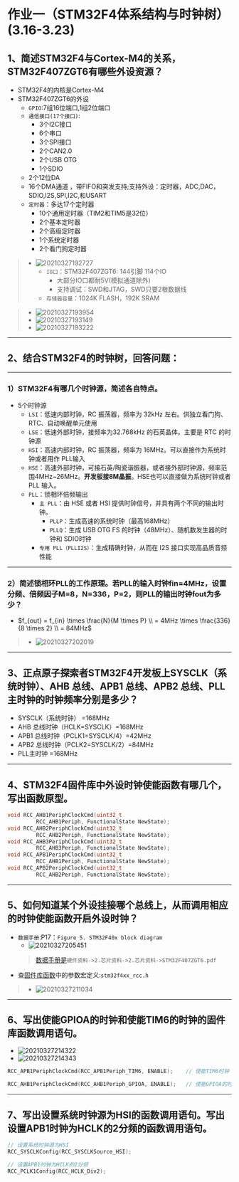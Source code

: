 <!--
 * @Author: your name
 * @Date: 2021-03-27 15:36:25
 * @LastEditTime: 2021-03-27 21:44:32
 * @LastEditors: Please set LastEditors
 * @Description: In User Settings Edit
 * @FilePath: \junior-lessons_second-term\EmbeddedSystem\EmbeddedSystemHomework.md
-->
# 作业一（STM32F4体系结构与时钟树）(3.16-3.23)


## 1、简述STM32F4与Cortex-M4的关系，STM32F407ZGT6有哪些外设资源？
- STM32F4的内核是Cortex-M4
- STM32F407ZGT6的外设
  - `GPIO`:7组16位端口,1组2位端口
  - `通信接口(17个接口)`:
    - 3个I2C接口
    - 6个串口
    - 3个SPI接口
    - 2个CAN2.0
    - 2个USB OTG
    - 1个SDIO
  - 2个12位DA
  - 16个DMA通道 ，带FIFO和突发支持;支持外设：定时器，ADC,DAC，SDIO,I2S,SPI,I2C,和USART
  - `定时器`：多达17个定时器
    - 10个通用定时器（TIM2和TIM5是32位）
    - 2个基本定时器
    - 2个高级定时器
    - 1个系统定时器
    - 2个看门狗定时器




> - ![20210327192727](http:qpokg4i30.hn-bkt.clouddn.com/img/20210327192727.png)
>   - `IO口`：STM32F407ZGT6: 144引脚  114个IO
>       - 大部分IO口都耐5V(模拟通道除外)
>       - 支持调试：SWD和JTAG，SWD只要2根数据线
>   - `存储器容量`：1024K FLASH，192K SRAM



> - ![20210327193954](http:qpokg4i30.hn-bkt.clouddn.com/img/20210327193954.png)
> - ![20210327193149](http:qpokg4i30.hn-bkt.clouddn.com/img/20210327193149.png)
> - ![20210327193222](http:qpokg4i30.hn-bkt.clouddn.com/img/20210327193222.png)


---
## 2、结合STM32F4的时钟树，回答问题：

---
### 1）STM32F4有哪几个时钟源，简述各自特点。
- 5个时钟源
  - `LSI`：低速内部时钟，RC 振荡器，频率为 32kHz 左右。供独立看门狗、RTC、自动唤醒单元使用
  - `LSE`：低速外部时钟，接频率为32.768kHz 的石英晶体。主要是 RTC 的时钟源 
  - `HSI`：高速内部时钟，RC 振荡器，频率为 16MHz。可以直接作为系统时钟或者用作 PLL输入 
  - `HSE`：高速外部时钟，可接石英/陶瓷谐振器，或者接外部时钟源，频率范围4MHz~26MHz。**开发板接8M晶振**。HSE也可以直接做为系统时钟或者 PLL 输入。 
  - `PLL`：锁相环倍频输出 
    - `主 PLL`：由 HSE 或者 HSI 提供时钟信号，并具有两个不同的输出时钟。
      - `PLLP`：生成高速的系统时钟（最高168MHz）
      - `PLLQ`：生成 USB OTG FS 的时钟（48MHz）、随机数发生器的时钟和 SDIO时钟 
    - `专用 PLL（PLLI2S）`：生成精确时钟，从而在 I2S 接口实现高品质音频性能 



---
### 2）简述锁相环PLL的工作原理。若PLL的输入时钟fin=4MHz，设置分频、倍频因子M=8，N=336，P=2，则PLL的输出时钟fout为多少？
- $f_{out} = f_{in} \times \frac{N}{M \times P} \\ = 4MHz \times \frac{336}{8 \times 2} \\ = 84MHz$
> - ![20210327202019](http:qpokg4i30.hn-bkt.clouddn.com/img/20210327202019.png)

---
## 3、正点原子探索者STM32F4开发板上SYSCLK（系统时钟）、AHB 总线、APB1 总线、APB2 总线、PLL主时钟的时钟频率分别是多少？
- SYSCLK（系统时钟） =168MHz
- AHB 总线时钟（HCLK=SYSCLK）=168MHz
- APB1 总线时钟（PCLK1=SYSCLK/4）=42MHz
- APB2 总线时钟（PCLK2=SYSCLK/2）=84MHz
- PLL主时钟 =168MHz 

---
## 4、STM32F4固件库中外设时钟使能函数有哪几个，写出函数原型。
```C
void RCC_AHB1PeriphClockCmd(uint32_t    
         RCC_AHB1Periph, FunctionalState NewState);
void RCC_AHB2PeriphClockCmd(uint32_t 
         RCC_AHB2Periph, FunctionalState NewState);
void RCC_AHB3PeriphClockCmd(uint32_t 
         RCC_AHB3Periph, FunctionalState NewState);
void RCC_APB1PeriphClockCmd(uint32_t 
         RCC_AHB1Periph, FunctionalState NewState);
void RCC_APB2PeriphClockCmd(uint32_t 
         RCC_AHB2Periph, FunctionalState NewState);

```


---
## 5、如何知道某个外设挂接哪个总线上，从而调用相应的时钟使能函数开启外设时钟？
- `数据手册`:P17：`Figure 5. STM32F40x block diagram`
  - ![20210327205451](http:qpokg4i30.hn-bkt.clouddn.com/img/20210327205451.png)
  > [数据手册是](https://wwe.lanzous.com/iEwOLndsnif)`硬件资料->2.芯片资料->2.芯片资料->STM32F407ZGT6.pdf`
- 查[固件库函数](https://cloud.189.cn/t/6nYBFjmq2iUn)中的参数宏定义:`stm32f4xx_rcc.h`
> - ![20210327211034](http:qpokg4i30.hn-bkt.clouddn.com/img/20210327211034.png)

---
## 6、写出使能GPIOA的时钟和使能TIM6的时钟的固件库函数调用语句。
- ![20210327214322](http:qpokg4i30.hn-bkt.clouddn.com/img/20210327214322.png)
- ![20210327214343](http:qpokg4i30.hn-bkt.clouddn.com/img/20210327214343.png)
```C
RCC_APB1PeriphClockCmd(RCC_APB1Periph_TIM6, ENABLE);    // 使能TIM6时钟

RCC_AHB1PeriphClockCmd(RCC_AHB1Periph_GPIOA, ENABLE);   // 使能GPIOA的时钟
```

---
## 7、写出设置系统时钟源为HSI的函数调用语句。写出设置APB1时钟为HCLK的2分频的函数调用语句。
```C
// 设置系统时钟源为HSI
RCC_SYSCLKConfig(RCC_SYSCLKSource_HSI);

// 设置APB1时钟为HCLK的2分频
RCC_PCLK1Config(RCC_HCLK_Div2);
```

